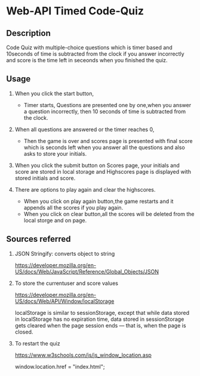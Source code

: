 # Web-API Timed Code-Quiz 

## Description

Code Quiz with multiple-choice questions which is timer based and 10seconds of time is subtracted from the clock if you answer incorrectly and score is the time left in seceonds when you finished the quiz.

## Usage

1. When you click the start button,
   * Timer starts, Questions are presented one by one,when you answer a question incorrectly, then 10 seconds of time is subtracted from the clock.

2. When all questions are answered or the timer reaches 0,
   * Then the game is over and scores page is presented with final score which is seconds left when you answer all the questions and also asks to store your initials.

3. When you click the submit button on Scores page, your initials and score are stored in local storage and Highscores page is displayed with stored initials and score.

4. There are options to play again and clear the highscores.
   * When you click on play again button,the game restarts and it appends all the scores if you play again.
   * When you click on clear button,all the scores will be deleted from the local storge and on page.


## Sources referred 

1. JSON Stringify: converts object to string 

    https://developer.mozilla.org/en-US/docs/Web/JavaScript/Reference/Global_Objects/JSON

2. To store the currentuser and score values
 
    https://developer.mozilla.org/en-US/docs/Web/API/Window/localStorage

    localStorage is similar to sessionStorage, except that while data stored in localStorage has no expiration time, data stored in sessionStorage gets cleared when the page session ends — that is, when the page is closed.

3. To restart the quiz 

    https://www.w3schools.com/js/js_window_location.asp

    window.location.href = "index.html";


 





